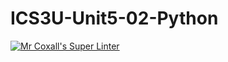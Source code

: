 # ICS3U-Unit5-02-Python

[![Mr Coxall's Super Linter](https://github.com/Kyanh-Pham/ICS3U-Unit5-02-Python/workflows/Mr%20Coxall's%20Super%20Linter/badge.svg)](https://github.com/Kyanh-Pham/ICS3U-Unit5-02-Python/actions/)
